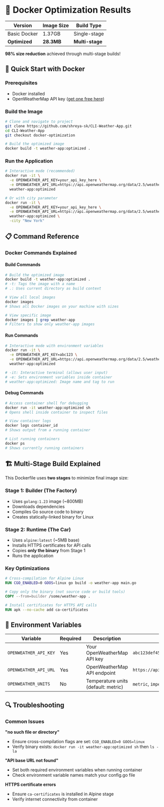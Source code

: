 # 🐳 Docker Optimization Results

| Version | Image Size | Build Type |
|---------|------------|------------|
| Basic Docker | 1.37GB | Single-stage |
| **Optimized** | **28.3MB** | **Multi-stage** |

**98% size reduction** achieved through multi-stage builds!

## 🚀 Quick Start with Docker

### Prerequisites
- Docker installed
- OpenWeatherMap API key ([get one free here](https://openweathermap.org/api))

### Build the Image
```bash
# Clone and navigate to project
git clone https://github.com/shreya-sk/CLI-Weather-App.git
cd CLI-Weather-App
git checkout docker-optimization

# Build the optimized image
docker build -t weather-app:optimized .
```

### Run the Application
```bash
# Interactive mode (recommended)
docker run -it \
  -e OPENWEATHER_API_KEY=your_api_key_here \
  -e OPENWEATHER_API_URL=https://api.openweathermap.org/data/2.5/weather \
  weather-app:optimized

# Or with city parameter
docker run -it \
  -e OPENWEATHER_API_KEY=your_api_key_here \
  -e OPENWEATHER_API_URL=https://api.openweathermap.org/data/2.5/weather \
  weather-app:optimized \
  -city "New York"
```

## 📋 Command Reference

### Docker Commands Explained

#### Build Commands
```bash
# Build the optimized image
docker build -t weather-app:optimized .
# -t: Tags the image with a name
# .: Uses current directory as build context

# View all local images
docker images
# Shows all Docker images on your machine with sizes

# View specific image
docker images | grep weather-app
# Filters to show only weather-app images
```

#### Run Commands
```bash
# Interactive mode with environment variables
docker run -it \
  -e OPENWEATHER_API_KEY=abc123 \
  -e OPENWEATHER_API_URL=https://api.openweathermap.org/data/2.5/weather \
  weather-app:optimized

# -it: Interactive terminal (allows user input)
# -e: Sets environment variables inside container
# weather-app:optimized: Image name and tag to run
```

#### Debug Commands
```bash
# Access container shell for debugging
docker run -it weather-app:optimized sh
# Opens shell inside container to inspect files

# View container logs
docker logs container_id
# Shows output from a running container

# List running containers
docker ps
# Shows currently running containers
```

## 🏗️ Multi-Stage Build Explained

This Dockerfile uses **two stages** to minimize final image size:

### Stage 1: Builder (The Factory)
- Uses `golang:1.23` image (~800MB)
- Downloads dependencies
- Compiles Go source code to binary
- Creates statically-linked binary for Linux

### Stage 2: Runtime (The Car)
- Uses `alpine:latest` (~5MB base)
- Installs HTTPS certificates for API calls
- Copies **only the binary** from Stage 1
- Runs the application

### Key Optimizations
```dockerfile
# Cross-compilation for Alpine Linux
RUN CGO_ENABLED=0 GOOS=linux go build -o weather-app main.go

# Copy only the binary (not source code or build tools)
COPY --from=builder /some/weather-app .

# Install certificates for HTTPS API calls
RUN apk --no-cache add ca-certificates
```

## 🔧 Environment Variables

| Variable | Required | Description | Example |
|----------|----------|-------------|---------|
| `OPENWEATHER_API_KEY` | Yes | Your OpenWeatherMap API key | `abc123def456` |
| `OPENWEATHER_API_URL` | Yes | OpenWeatherMap API endpoint | `https://api.openweathermap.org/data/2.5/weather` |
| `OPENWEATHER_UNITS` | No | Temperature units (default: metric) | `metric`, `imperial` |

## 🔍 Troubleshooting

### Common Issues

**"no such file or directory"**
- Ensure cross-compilation flags are set: `CGO_ENABLED=0 GOOS=linux`
- Verify binary exists: `docker run -it weather-app:optimized sh` then `ls -la`

**"API base URL not found"**
- Set both required environment variables when running container
- Check environment variable names match your config.go file

**HTTPS certificate errors**
- Ensure `ca-certificates` is installed in Alpine stage
- Verify internet connectivity from container


